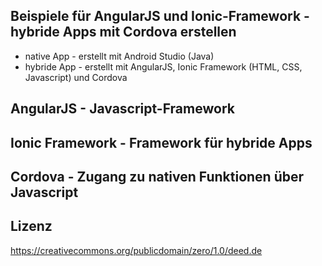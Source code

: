 ## Beispiele für AngularJS und Ionic-Framework - hybride Apps mit Cordova erstellen

* native App - erstellt mit Android Studio (Java)
* hybride App - erstellt mit AngularJS, Ionic Framework (HTML, CSS, Javascript) und Cordova

## AngularJS - Javascript-Framework

## Ionic Framework - Framework für hybride Apps

## Cordova - Zugang zu nativen Funktionen über Javascript


## Lizenz

https://creativecommons.org/publicdomain/zero/1.0/deed.de
